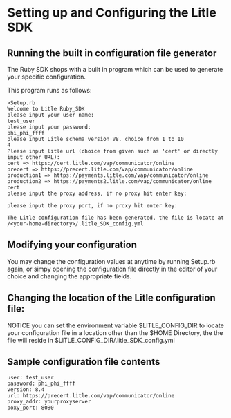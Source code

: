 Setting up and Configuring the Litle SDK
=========================================

Running the built in configuration file generator
-------------------------------------------------
The Ruby SDK shops with a built in program which can be used to generate your specific configuration.

This program runs as follows:
   
```
>Setup.rb 
Welcome to Litle Ruby_SDK
please input your user name:
test_user
please input your password:
phi_phi_ffff
please input Litle schema version V8. choice from 1 to 10
4
Please input litle url (choice from given such as 'cert' or directly input other URL):
cert => https://cert.litle.com/vap/communicator/online
precert => https://precert.litle.com/vap/communicator/online
production1 => https://payments.litle.com/vap/communicator/online
production2 => https://payments2.litle.com/vap/communicator/online
cert
please input the proxy address, if no proxy hit enter key: 

please input the proxy port, if no proxy hit enter key: 

The Litle configuration file has been generated, the file is locate at /<your-home-directory>/.litle_SDK_config.yml 
```

Modifying your configuration
----------------------------
You may change the configuration values at anytime by running Setup.rb again, or simpy opening the configuration file directly in the editor of your choice and changing the appropriate fields. 

Changing the location of the Litle configuration file:
------------------------------------------------------
NOTICE you can set the environment variable $LITLE_CONFIG_DIR to locate your configuration file in a location other than the $HOME Directory, the the file will reside in $LITLE_CONFIG_DIR/.litle_SDK_config.yml  

Sample configuration file contents
----------------------------------
```
user: test_user
password: phi_phi_ffff
version: 8.4
url: https://precert.litle.com/vap/communicator/online
proxy_addr: yourproxyserver
poxy_port: 8080
```